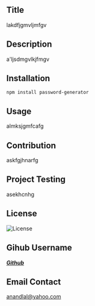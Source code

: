## Title

lakdfjgmvljmfgv

## Description

a'ljsdmgvlkjfmgv

## Installation

```npm install password-generator```

## Usage

almksjgmfcafg

## Contribution

askfgjhnarfg

## Project Testing

asekhcnhg

## License

![License](https://img.shields.io/badge/License-Apache-blue)

## Gihub Username

<strong><em>[Github](https://github.com/slugovoy)</em></strong>

## Email Contact

anandlal@yahoo.com


    